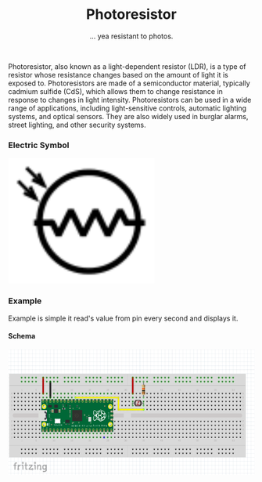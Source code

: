 <div align="center">
  <h1> Photoresistor </h1>
  <p> ... yea resistant to photos.</p>
</div>  
<br/>

Photoresistor, also known as a light-dependent resistor (LDR), is a type of resistor whose resistance changes based on the amount of light it is exposed to. Photoresistors are made of a semiconductor material, typically cadmium sulfide (CdS), which allows them to change resistance in response to changes in light intensity. Photoresistors can be used in a wide range of applications, including light-sensitive controls, automatic lighting systems, and optical sensors. They are also widely used in burglar alarms, street lighting, and other security systems.

### Electric Symbol

<img src="https://github.com/psp515/MicroPico/blob/main/images/photoresistor/photorezistor_symbol.png" alt="symbol" height=256/>

### Example 

Example is simple it read's value from pin every second and displays it.

#### Schema
<img src="https://github.com/psp515/MicroPico/blob/main/images/photoresistor/ex_schema.png" alt="schema" height=256/>
